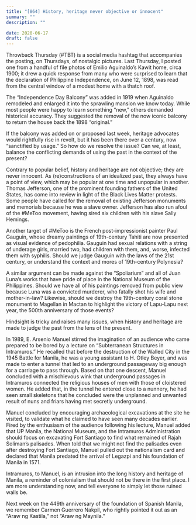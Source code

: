 ```yaml
---
title: "[864] History, heritage never objective or innocent"
summary: ""
description: ""

date: 2020-06-17
draft: false
---
```


Throwback Thursday (#TBT) is a social media hashtag that accompanies the posting, on Thursdays, of nostalgic pictures. Last Thursday, I posted one from a handful of file photos of Emilio Aguinaldo’s Kawit home, circa 1900; it drew a quick response from many who were surprised to learn that the declaration of Philippine Independence, on June 12, 1898, was read from the central window of a modest home with a thatch roof.

The “Independence Day Balcony” was added in 1919 when Aguinaldo remodeled and enlarged it into the sprawling mansion we know today. While most people were happy to learn something “new,” others demanded historical accuracy. They suggested the removal of the now iconic balcony to return the house back the 1898 “original.”

If the balcony was added on or proposed last week, heritage advocates would rightfully rise in revolt, but it has been there over a century, now “sanctified by usage.” So how do we resolve the issue? Can we, at least, balance the conflicting demands of using the past in the context of the present?

Contrary to popular belief, history and heritage are not objective; they are never innocent. As (re)constructions of an idealized past, they always have a point of view, which may be popular at one time and unpopular in another. Thomas Jefferson, one of the prominent founding fathers of the United States, has come into review in light of the Black Lives Matter protests. Some people have called for the removal of existing Jefferson monuments and memorials because he was a slave owner. Jefferson has also run afoul of the #MeToo movement, having sired six children with his slave Sally Hemings.

Another target of #MeToo is the French post-impressionist painter Paul Gauguin, whose dreamy paintings of 19th-century Tahiti are now presented as visual evidence of pedophilia. Gauguin had sexual relations with a string of underage girls, married two, had children with them, and, worse, infected them with syphilis. Should we judge Gauguin with the laws of the 21st century, or understand the context and mores of 19th-century Polynesia?

A similar argument can be made against the “Spoliarium” and all of Juan Luna’s works that have pride of place in the National Museum of the Philippines. Should we have all of his paintings removed from public view because Luna was a convicted murderer, who fatally shot his wife and mother-in-law? Likewise, should we destroy the 19th-century coral stone monument to Magellan in Mactan to highlight the victory of Lapu-Lapu next year, the 500th anniversary of those events?

Hindsight is tricky and raises many issues, when history and heritage are made to judge the past from the lens of the present.

In 1989, E. Arsenio Manuel stirred the imagination of an audience who came prepared to be bored by a lecture on “Subterranean Structures in Intramuros.” He recalled that before the destruction of the Walled City in the 1945 Battle for Manila, he was a young assistant to H. Otley Beyer, and was made to enter a tunnel that led to an underground passageway big enough for a carriage to pass through. Based on that one descent, Manuel concluded with a mischievous wink that underground passages in Intramuros connected the religious houses of men with those of cloistered women. He added that, in the tunnel he entered close to a nunnery, he had seen small skeletons that he concluded were the unplanned and unwanted result of nuns and friars having met secretly underground.

Manuel concluded by encouraging archaeological excavations at the site he visited, to validate what he claimed to have seen many decades earlier. Fired by the enthusiasm of the audience following his lecture, Manuel added that UP Manila, the National Museum, and the Intramuros Administration should focus on excavating Fort Santiago to find what remained of Rajah Soliman’s palisades. When told that we might not find the palisades even after destroying Fort Santiago, Manuel pulled out the nationalism card and declared that Manila predated the arrival of Legazpi and his foundation of Manila in 1571.

Intramuros, to Manuel, is an intrusion into the long history and heritage of Manila, a reminder of colonialism that should not be there in the first place. I am more understanding now, and tell everyone to simply let those ruined walls be.

Next week on the 449th anniversary of the foundation of Spanish Manila, we remember Carmen Guerrero Nakpil, who rightly pointed it out as an “Araw ng Kastila,” not “Araw ng Maynila.”
